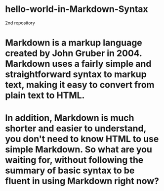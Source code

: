 # hello-world-in-Markdown-Syntax
2nd repository
#
# Markdown is a markup language created by John Gruber in 2004. Markdown uses a fairly simple and straightforward syntax to markup text, making it easy to convert from plain text to HTML.
# In addition, Markdown is much shorter and easier to understand, you don't need to know HTML to use simple Markdown. So what are you waiting for, without following the summary of basic syntax to be fluent in using Markdown right now?

